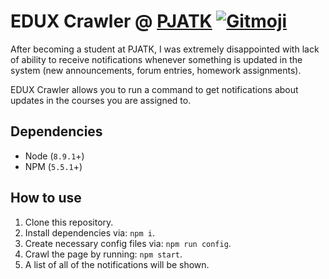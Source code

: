 # EDUX Crawler @ [PJATK](http://www.pja.edu.pl) [![Gitmoji](https://img.shields.io/badge/gitmoji-%20📖%20🛠-FFDD67.svg?style=flat-square)](https://gitmoji.carloscuesta.me)

After becoming a student at PJATK, I was extremely disappointed with lack of ability to receive notifications whenever
something is updated in the system (new announcements, forum entries, homework assignments).

EDUX Crawler allows you to run a command to get notifications about updates in the courses you are assigned to.

## Dependencies

* Node (`8.9.1`+)
* NPM (`5.5.1`+)

## How to use

1. Clone this repository.
1. Install dependencies via: `npm i`.
1. Create necessary config files via: `npm run config`.
1. Crawl the page by running: `npm start`.
1. A list of all of the notifications will be shown.
